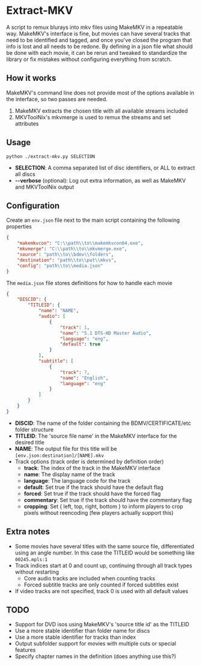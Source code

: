 # Extract-MKV

A script to remux blurays into mkv files using MakeMKV in a repeatable way.
MakeMKV's interface is fine, but movies can have several tracks that need to be identified and tagged, and once you've closed the program that info is lost and all needs to be redone.
By defining in a json file what should be done with each movie, it can be rerun and tweaked to standardize the library or fix mistakes without configuring everything from scratch.

## How it works

MakeMKV's command line does not provide most of the options available in the interface, so two passes are needed.
1. MakeMKV extracts the chosen title with all available streams included
2. MKVToolNix's mkvmerge is used to remux the streams and set attributes

## Usage

`python ./extract-mkv.py SELECTION`

- **SELECTION**: A comma separated list of disc identifiers, or ALL to extract all discs
- **--verbose** (optional): Log out extra information, as well as MakeMKV and MKVToolNix output

## Configuration

Create an `env.json` file next to the main script containing the following properties
```json
{
    "makemkvcon": "C:\\path\\to\\makemkvcon64.exe",
    "mkvmerge": "C:\\path\\to\\mkvmerge.exe",
    "source": "path\\to\\bdmv\\folders",
    "destination": "path\\to\\put\\mkvs",
    "config": "path\\to\\media.json"
}
```

The `media.json` file stores definitions for how to handle each movie
```json
{
    "DISCID": {
        "TITLEID": {
            "name": "NAME",
            "audio": [
                {
                    "track": 1,
                    "name": "5.1 DTS-HD Master Audio",
                    "language": "eng",
                    "default": true
                }
            ],
            "subtitle": [
                {
                    "track": 7,
                    "name": "English",
                    "language": "eng"
                }
            ]
        }
    }
}
```
- **DISCID**: The name of the folder containing the BDMV/CERTIFICATE/etc folder structure
- **TITLEID**: The 'source file name' in the MakeMKV interface for the desired title
- **NAME**: The output file for this title will be `[env.json:destination]/[NAME].mkv`
- Track options (track order is determined by definition order)
  - **track**: The index of the track in the MakeMKV interface
  - **name**: The display name of the track
  - **language**: The language code for the track
  - **default**: Set true if the track should have the default flag
  - **forced**: Set true if the track should have the forced flag
  - **commentary**: Set true if the track should have the commentary flag
  - **cropping**: Set { left, top, right, bottom } to inform players to crop pixels without reencoding (few players actually support this)

## Extra notes

- Some movies have several titles with the same source file, differentiated using an angle number. In this case the TITLEID would be something like `00245.mpls:1`
- Track indices start at 0 and count up, continuing through all track types without restarting
  - Core audio tracks are included when counting tracks
  - Forced subtitle tracks are only counted if forced subtitles exist
- If video tracks are not specified, track 0 is used with all default values

## TODO

- Support for DVD isos using MakeMKV's 'source title id' as the TITLEID
- Use a more stable identifier than folder name for discs
- Use a more stable identifier for tracks than index
- Output subfolder support for movies with multiple cuts or special features
- Specify chapter names in the definition (does anything use this?)
